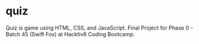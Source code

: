 # quiz
Quiz is game using HTML, CSS, and JavaScript. Final Project for Phase 0 - Batch 45 (Swift Fox) at Hacktiv8 Coding Bootcamp.
